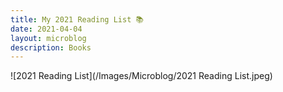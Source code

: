 ```yaml
---
title: My 2021 Reading List 📚
date: 2021-04-04
layout: microblog
description: Books
---
```


![2021 Reading List](/Images/Microblog/2021 Reading List.jpeg)